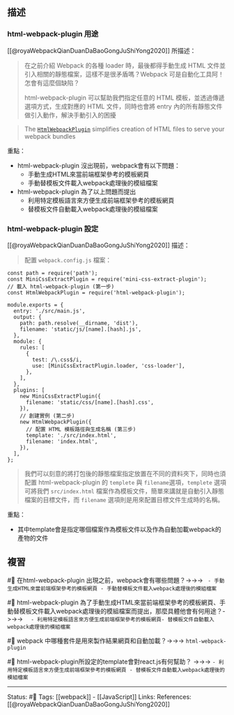 ## 描述


### html-webpack-plugin 用途
[[@royaWebpackQianDuanDaBaoGongJuShiYong2020]] 所描述：
> 在之前介紹 Webpack 的各種 loader 時，最後都得手動生成 HTML 文件並引入相關的靜態檔案，這樣不是很矛盾嗎？Webpack 可是自動化工具阿！怎會有這麼個缺陷？
> 
> html-webpack-plugin 可以幫助我們指定任意的 HTML 模板，並透過傳遞選項方式，生成對應的 HTML 文件，同時也會將 entry 內的所有靜態文件做引入動作，解決手動引入的困擾

> The [`HtmlWebpackPlugin`](https://github.com/jantimon/html-webpack-plugin) simplifies creation of HTML files to serve your webpack bundles

重點：
- html-webpack-plugin 沒出現前，webpack會有以下問題：
	- 手動生成HTML來當前端框架參考的模板網頁
	- 手動替模板文件載入webpack處理後的模組檔案
- html-webpack-plugin 為了以上問題而提出
	- 利用特定模板語言來方便生成前端框架參考的模板網頁
	- 替模板文件自動載入webpack處理後的模組檔案

### html-webpack-plugin 設定
[[@royaWebpackQianDuanDaBaoGongJuShiYong2020]] 描述：
> 配置 `webpack.config.js` 檔案：
```
const path = require('path');  
const MiniCssExtractPlugin = require('mini-css-extract-plugin');  
// 載入 html-webpack-plugin (第一步)  
const HtmlWebpackPlugin = require('html-webpack-plugin');  
  
module.exports = {  
  entry: './src/main.js',  
  output: {  
    path: path.resolve(__dirname, 'dist'),  
    filename: 'static/js/[name].[hash].js',  
  },  
  module: {  
    rules: [  
      {  
        test: /\.css$/i,  
        use: [MiniCssExtractPlugin.loader, 'css-loader'],  
      },  
    ],  
  },  
  plugins: [  
    new MiniCssExtractPlugin({  
      filename: 'static/css/[name].[hash].css',  
    }),  
    // 創建實例 (第二步)  
    new HtmlWebpackPlugin({  
      // 配置 HTML 模板路徑與生成名稱 (第三步)  
      template: './src/index.html',  
      filename: 'index.html',  
    }),  
  ],  
};  
```

> 我們可以刻意的將打包後的靜態檔案指定放置在不同的資料夾下，同時也須配置 html-webpack-plugin 的 `templete` 與 `filename`選項，`templete` 選項可將我們 `src/index.html` 檔案作為模板文件，簡單來講就是自動引入靜態檔案的目標文件，而 `filename` 選項則是用來配置目標文件生成時的名稱。

重點：
- 其中template會是指定哪個檔案作為模板文件以及作為自動加載webpack的產物的文件

## 複習
#🧠 在html-webpack-plugin 出現之前，webpack會有哪些問題？->->-> `	- 手動生成HTML來當前端框架參考的模板網頁 - 手動替模板文件載入webpack處理後的模組檔案`
<!--SR:!2023-09-30,68,230-->


#🧠 html-webpack-plugin 為了手動生成HTML來當前端框架參考的模板網頁、手動替模板文件載入webpack處理後的模組檔案而提出，那麼具體他會有何用途？->->-> `	- 利用特定模板語言來方便生成前端框架參考的模板網頁- 替模板文件自動載入webpack處理後的模組檔案`
<!--SR:!2024-03-09,229,230-->

#🧠 webpack 中哪種套件是用來製作結果網頁和自動加載？->->-> `html-webpack-plugin`
<!--SR:!2023-10-08,76,230-->

#🧠 html-webpack-plugin所設定的template會對react.js有何幫助？ ->->-> `- 利用特定模板語言來方便生成前端框架參考的模板網頁 - 替模板文件自動載入webpack處理後的模組檔案`
<!--SR:!2024-07-10,426,250-->

---
Status: #🌱 
Tags:
[[webpack]] - [[JavaScript]]
Links:
References:
[[@royaWebpackQianDuanDaBaoGongJuShiYong2020]]